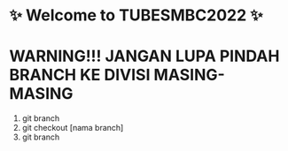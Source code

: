 # ✨ Welcome to TUBESMBC2022 ✨

# WARNING!!! JANGAN LUPA PINDAH BRANCH KE DIVISI MASING-MASING
1. git branch
2. git checkout [nama branch]
3. git branch